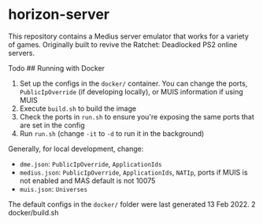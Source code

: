 # horizon-server
This repository contains a Medius server emulator that works for a variety of games. Originally built to revive the Ratchet: Deadlocked PS2 online servers.


Todo	## Running with Docker
1. Set up the configs in the `docker/` container. You can change the ports, `PublicIpOverride` (if developing locally), or MUIS information if using MUIS
2. Execute `build.sh` to build the image
3. Check the ports in `run.sh` to ensure you're exposing the same ports that are set in the config
4. Run `run.sh` (change `-it` to `-d` to run it in the background)

Generally, for local development, change:
- `dme.json`: `PublicIpOverride`, `ApplicationIds`
- `medius.json`: `PublicIpOverride`, `ApplicationIds`, `NATIp`, ports if MUIS is not enabled and MAS default is not 10075
- `muis.json`: `Universes`

The default configs in the `docker/` folder were last generated 13 Feb 2022.
 2  
docker/build.sh